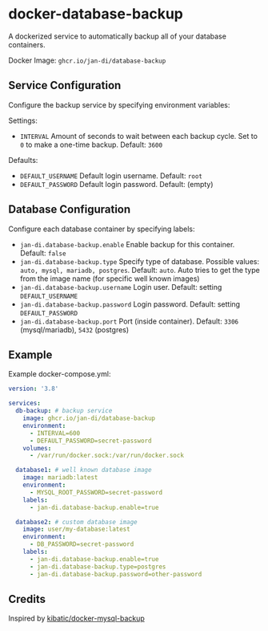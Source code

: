 # docker-database-backup

A dockerized service to automatically backup all of your database containers.

Docker Image: `ghcr.io/jan-di/database-backup`

## Service Configuration

Configure the backup service by specifying environment variables:

Settings:
- `INTERVAL` Amount of seconds to wait between each backup cycle. Set to `0` to make a one-time backup. Default: `3600`

Defaults:
- `DEFAULT_USERNAME` Default login username. Default: `root`
- `DEFAULT_PASSWORD` Default login password. Default: (empty)

## Database Configuration

Configure each database container by specifying labels:

- `jan-di.database-backup.enable` Enable backup for this container. Default: `false`
- `jan-di.database-backup.type` Specify type of database. Possible values: `auto, mysql, mariadb, postgres`. Default: `auto`. Auto tries to get the type from the image name (for specific well known images)
- `jan-di.database-backup.username` Login user. Default: setting `DEFAULT_USERNAME`
- `jan-di.database-backup.password` Login password. Default: setting `DEFAULT_PASSWORD`
- `jan-di.database-backup.port` Port (inside container). Default: `3306` (mysql/mariadb), `5432` (postgres)

## Example

Example docker-compose.yml:

```yml
version: '3.8'

services:
  db-backup: # backup service
    image: ghcr.io/jan-di/database-backup
    environment:
      - INTERVAL=600
      - DEFAULT_PASSWORD=secret-password
    volumes:
      - /var/run/docker.sock:/var/run/docker.sock

  database1: # well known database image
    image: mariadb:latest
    environment:
      - MYSQL_ROOT_PASSWORD=secret-password
    labels:
      - jan-di.database-backup.enable=true

  database2: # custom database image
    image: user/my-database:latest
    environment:
      - DB_PASSWORD=secret-password
    labels:
      - jan-di.database-backup.enable=true
      - jan-di.database-backup.type=postgres
      - jan-di.database-backup.password=other-password
```

## Credits

Inspired by [kibatic/docker-mysql-backup](https://github.com/kibatic/docker-mysql-backup)
